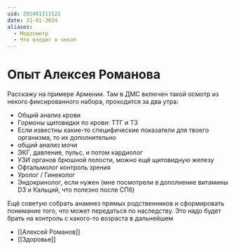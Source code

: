 ```yaml
---
uid: 202401311522
date: 31-01-2024
aliases:
  - Медосмотр
  - Что входит в чекап
---
```

# Опыт Алексея Романова

Расскажу на примере Армении. Там в ДМС включен такой осмотр из некого фиксированного набора, проходится за два утра:
- Общий анализ крови
- Гормоны щитовидки по крови: ТТГ и Т3
- Если известны какие-то специфические показатели для твоего организма, то их дополнительно
- общий анализ мочи
- ЭКГ, давление, пульс, и потом кардиолог
- УЗИ органов брюшной полости, можно ещё щитовидную железу
- Офтальмолог контроль зрения
- Уролог / Гинеколог
- Эндокринолог, если нужен (мне посмотрели в дополнение витамины D3 и Кальций, что полезно после СПб)

Ещё советую собрать анамнез прямых родственников и сформировать понимание того, что может передаться по наследству. Это надо будет брать на контроль с какого-то возраста в дальнейшем

- [[Алексей Романов]]
- [[Здоровье]]
